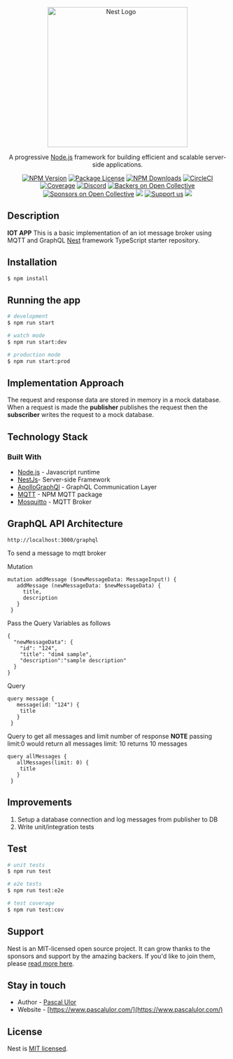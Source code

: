 <p align="center">
  <a href="http://nestjs.com/" target="blank"><img src="https://nestjs.com/img/logo_text.svg" width="320" alt="Nest Logo" /></a>
</p>

[circleci-image]: https://img.shields.io/circleci/build/github/nestjs/nest/master?token=abc123def456
[circleci-url]: https://circleci.com/gh/nestjs/nest
  
  <p align="center">A progressive <a href="http://nodejs.org" target="_blank">Node.js</a> framework for building efficient and scalable server-side applications.</p>
    <p align="center">
<a href="https://www.npmjs.com/~nestjscore" target="_blank"><img src="https://img.shields.io/npm/v/@nestjs/core.svg" alt="NPM Version" /></a>
<a href="https://www.npmjs.com/~nestjscore" target="_blank"><img src="https://img.shields.io/npm/l/@nestjs/core.svg" alt="Package License" /></a>
<a href="https://www.npmjs.com/~nestjscore" target="_blank"><img src="https://img.shields.io/npm/dm/@nestjs/common.svg" alt="NPM Downloads" /></a>
<a href="https://circleci.com/gh/nestjs/nest" target="_blank"><img src="https://img.shields.io/circleci/build/github/nestjs/nest/master" alt="CircleCI" /></a>
<a href="https://coveralls.io/github/nestjs/nest?branch=master" target="_blank"><img src="https://coveralls.io/repos/github/nestjs/nest/badge.svg?branch=master#9" alt="Coverage" /></a>
<a href="https://discord.gg/G7Qnnhy" target="_blank"><img src="https://img.shields.io/badge/discord-online-brightgreen.svg" alt="Discord"/></a>
<a href="https://opencollective.com/nest#backer" target="_blank"><img src="https://opencollective.com/nest/backers/badge.svg" alt="Backers on Open Collective" /></a>
<a href="https://opencollective.com/nest#sponsor" target="_blank"><img src="https://opencollective.com/nest/sponsors/badge.svg" alt="Sponsors on Open Collective" /></a>
  <a href="https://paypal.me/kamilmysliwiec" target="_blank"><img src="https://img.shields.io/badge/Donate-PayPal-ff3f59.svg"/></a>
    <a href="https://opencollective.com/nest#sponsor"  target="_blank"><img src="https://img.shields.io/badge/Support%20us-Open%20Collective-41B883.svg" alt="Support us"></a>
  <a href="https://twitter.com/nestframework" target="_blank"><img src="https://img.shields.io/twitter/follow/nestframework.svg?style=social&label=Follow"></a>
</p>
  <!--[![Backers on Open Collective](https://opencollective.com/nest/backers/badge.svg)](https://opencollective.com/nest#backer)
  [![Sponsors on Open Collective](https://opencollective.com/nest/sponsors/badge.svg)](https://opencollective.com/nest#sponsor)-->

## Description

**IOT APP** This is a basic implementation of an iot message broker using MQTT and GraphQL
[Nest](https://github.com/nestjs/nest) framework TypeScript starter repository.

## Installation

```bash
$ npm install
```

## Running the app

```bash
# development
$ npm run start

# watch mode
$ npm run start:dev

# production mode
$ npm run start:prod
```

## Implementation Approach
The request and response data are stored in memory in a mock database.
When a request is made the **publisher** publishes the request then the **subscriber**
writes the request to a mock database.


## Technology Stack

### Built With

- [Node.js](https://nodejs.org/) - Javascript runtime
- [NestJs](https://docs.nestjs.com/)- Server-side Framework
- [ApolloGraphQl](https://www.apollographql.com/docs/) - GraphQL Communication Layer
- [MQTT](https://www.npmjs.com/package/mqtt#publish) - NPM MQTT package
- [Mosquitto](https://mosquitto.org/) - MQTT Broker
## GraphQL API Architecture

```
http://localhost:3000/graphql
```
 To send a message to mqtt broker

 
 Mutation
 ```
 mutation addMessage ($newMessageData: MessageInput!) {
    addMessage (newMessageData: $newMessageData) {
      title,
      description
    }
  }
  ```

  Pass the Query Variables as follows
  ```
  {
    "newMessageData": {
      "id": "124",
      "title": "dim4 sample",
      "description":"sample description"
    }
  }
 ```

 Query
 ```
 query message {
    message(id: "124") {
     title
    }
  }
 ```

 Query to get all messages and limit number of response
**NOTE** passing limit:0 would return all messages
limit: 10 returns 10 messages
 ```
 query allMessages {
    allMessages(limit: 0) {
     title
    }
  }
 ```

 ## Improvements
 1. Setup a database connection and log messages from publisher to DB
 2. Write unit/integration tests
## Test

```bash
# unit tests
$ npm run test

# e2e tests
$ npm run test:e2e

# test coverage
$ npm run test:cov
```

## Support

Nest is an MIT-licensed open source project. It can grow thanks to the sponsors and support by the amazing backers. If you'd like to join them, please [read more here](https://docs.nestjs.com/support).

## Stay in touch

- Author - [Pascal Ulor](https://twitter.com/pc_codes)
- Website - [https://www.pascalulor.com/](https://www.pascalulor.com/)

## License

  Nest is [MIT licensed](https://github.com/nestjs/nest/blob/master/LICENSE).

